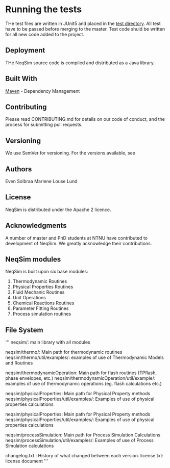 # Running the tests
THe test files are written in JUnit5 and placed in the [test directory](https://github.com/equinor/neqsimsource/tree/master/src/test). All test have to be passed before merging to the master. Test code shuld be written for all new code added to the project. 

## Deployment
THe NeqSim source code is compiled and distributed as a Java library.

## Built With
[Maven](https://maven.apache.org/) - Dependency Management

## Contributing
Please read CONTRIBUTING.md for details on our code of conduct, and the process for submitting pull requests.

## Versioning
We use SemVer for versioning. For the versions available, see

## Authors
Even Solbraa
Marlene Louse Lund

## License
NeqSim is distributed under the Apache 2 licence.

## Acknowledgments
A number of master and PhD students at NTNU have contributed to development of NeqSim. We greatly acknowledge their contributions.


## NeqSim modules
NeqSim is built upon six base modules:
1. Thermodynamic Routines
2. Physical Properties Routines
3. Fluid Mechanic Routines
4. Unit Operations
5. Chemical Reactions Routines
6. Parameter Fitting Routines
7. Process simulation routines


## File System
'''
neqsim/: main library with all modules 

neqsim/thermo/: Main path for thermodynamic routines
neqsim/thermo/util/examples/: examples of use of Thermodynamic Models and Routines

neqsim/thermodynamicOperation: Main path for flash routines (TPflash, phase envelopes, etc.)
neqsim/thermodynamicOperation/util/example/: examples of use of thermodynamic operations (eg. flash calculations etc.)

neqsim/physicalProperties: Main path for Physical Property methods
neqsim/physicalProperties/util/examples/: Examples of use of physical properties calculations

neqsim/physicalProperties: Main path for Physical Property methods
neqsim/physicalProperties/util/examples/: Examples of use of physical properties calculations

neqsim/processSimulation: Main path for Process Simulation Calculations
neqsim/processSimulation/util/examples/: Examples of use of Process Simulation calculations

changelog.txt : History of what changed between each version.
license.txt: license document
'''
